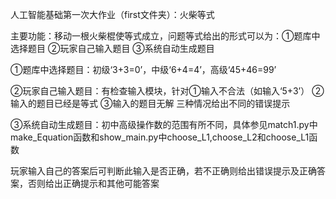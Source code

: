 人工智能基础第一次大作业（first文件夹）：火柴等式

主要功能：移动一根火柴棍使等式成立，问题等式给出的形式可以为：①题库中选择题目 ②玩家自己输入题目 ③系统自动生成题目

①题库中选择题目：初级‘3+3=0’，中级‘6+4=4’，高级‘45+46=99’

②玩家自己输入题目：有检查输入模块，针对①输入不合法（如输入‘5+3’） ②输入的题目已经是等式 ③输入的题目无解 三种情况给出不同的错误提示

③系统自动生成题目：初中高级操作数的范围有所不同，具体参见match1.py中make_Equation函数和show_main.py中choose_L1,choose_L2和choose_L1函数

玩家输入自己的答案后可判断此输入是否正确，若不正确则给出错误提示及正确答案，否则给出正确提示和其他可能答案
